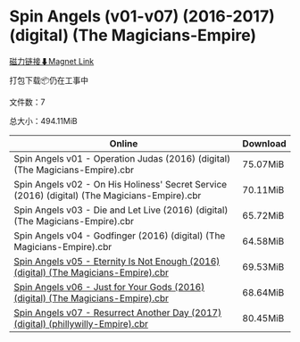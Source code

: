 # Spin Angels (v01-v07) (2016-2017) (digital) (The Magicians-Empire)

[磁力链接⬇Magnet Link](magnet:?xt=urn:btih:b180fefbbb5c37975ed00cebed7668d38f66c7a8&dn=Spin%20Angels%20%28v01-v07%29%20%282016-2017%29%20%28digital%29%20%28The%20Magicians-Empire%29)

打包下载📦仍在工事中

文件数：7

总大小：494.11MiB

Online | Download
--- | ---
Spin Angels v01 - Operation Judas (2016) (digital) (The Magicians-Empire).cbr | 75.07MiB
Spin Angels v02 - On His Holiness' Secret Service (2016) (digital) (The Magicians-Empire).cbr | 70.11MiB
Spin Angels v03 - Die and Let Live (2016) (digital) (The Magicians-Empire).cbr | 65.72MiB
Spin Angels v04 - Godfinger (2016) (digital) (The Magicians-Empire).cbr | 64.58MiB
[Spin Angels v05 - Eternity Is Not Enough (2016) (digital) (The Magicians-Empire).cbr](https://github.com/alicewish/markdown/blob/master/comic/Spin-Angels-v05-Eternity-Is-Not-Enough-2016-digital-Magicians-Empire-cbr.md) | 69.53MiB
[Spin Angels v06 - Just for Your Gods (2016) (digital) (The Magicians-Empire).cbr](https://github.com/alicewish/markdown/blob/master/comic/Spin-Angels-v06-Just-for-Your-Gods-2016-digital-Magicians-Empire-cbr.md) | 68.64MiB
[Spin Angels v07 - Resurrect Another Day (2017) (digital) (phillywilly-Empire).cbr](https://github.com/alicewish/markdown/blob/master/comic/Spin-Angels-v07-Resurrect-Another-Day-2017-digital-phillywilly-Empire-cbr.md) | 80.45MiB